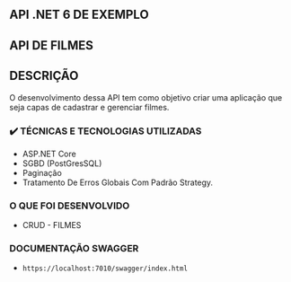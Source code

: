 ﻿## API .NET 6 DE EXEMPLO

## API DE FILMES

## DESCRIÇÃO
O desenvolvimento dessa API tem como objetivo criar uma aplicação que seja capas de cadastrar e gerenciar filmes.

### ✔️ TÉCNICAS E TECNOLOGIAS UTILIZADAS
- ASP.NET Core
- SGBD (PostGresSQL)
- Paginação
- Tratamento De Erros Globais Com Padrão Strategy.


### O QUE FOI DESENVOLVIDO
- CRUD - FILMES

### DOCUMENTAÇÃO SWAGGER
- `https://localhost:7010/swagger/index.html`

